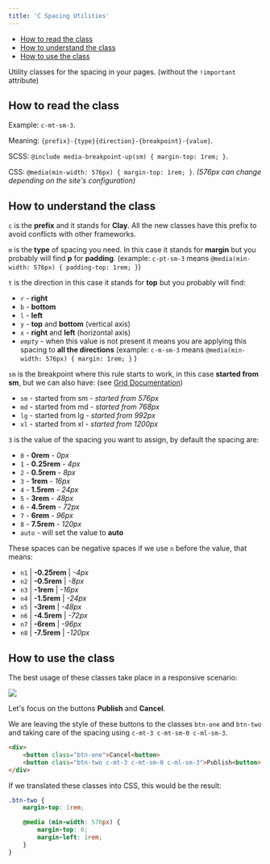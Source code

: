 ```yaml
---
title: 'C Spacing Utilities'
---
```


<div class="nav-toc-absolute">
<div class="nav-toc">

-   [How to read the class](#how-to-read–the–class)
-   [How to understand the class](#how-to-understand–the–class)
-   [How to use the class](#how-to-use–the–class)

</div>
</div>

Utility classes for the spacing in your pages. (without the `!important` attribute)

## How to read the class

Example: `c-mt-sm-3`.

Meaning: `{prefix}-{type}{direction}-{breakpoint}-{value}`.

SCSS: `@include media-breakpoint-up(sm) { margin-top: 1rem; }`.

CSS: `@media(min-width: 576px) { margin-top: 1rem; }`. _(576px can change depending on the site's configuration)_

## How to understand the class

`c` is the **prefix** and it stands for **Clay**. All the new classes have this prefix to avoid conflicts with other frameworks.

`m` is the **type** of spacing you need. In this case it stands for **margin** but you probably will find **p** for **padding**. (example: `c-pt-sm-3` means `@media(min-width: 576px) { padding-top: 1rem; }`)

`t` is the direction in this case it stands for **top** but you probably will find:

-   `r` - **right**
-   `b` - **bottom**
-   `l` - **left**
-   `y` - **top** and **bottom** (vertical axis)
-   `x` - **right** and **left** (horizontal axis)
-   _`empty`_ - when this value is not present it means you are applying this spacing to **all the directions** (example: `c-m-sm-3` means `@media(min-width: 576px) { margin: 1rem; }` )

`sm` is the breakpoint where this rule starts to work, in this case **started from sm**, but we can also have: (see [Grid Documentation](../grid.html))

-   `sm` - started from sm - _started from 576px_
-   `md` - started from md - _started from 768px_
-   `lg` - started from lg - _started from 992px_
-   `xl` - started from xl - _started from 1200px_

`3` is the value of the spacing you want to assign, by default the spacing are:

-   `0` - **0rem** - _0px_
-   `1` - **0.25rem** - _4px_
-   `2` - **0.5rem** - _8px_
-   `3` - **1rem** - _16px_
-   `4` - **1.5rem** - _24px_
-   `5` - **3rem** - _48px_
-   `6` - **4.5rem** - _72px_
-   `7` - **6rem** - _96px_
-   `8` - **7.5rem** - _120px_
-   `auto` - will set the value to **auto**

These spaces can be negative spaces if we use `n` before the value, that means:

-   `n1` | **-0.25rem** | _-4px_
-   `n2` | **-0.5rem** | _-8px_
-   `n3` | **-1rem** | _-16px_
-   `n4` | **-1.5rem** | _-24px_
-   `n5` | **-3rem** | _-48px_
-   `n6` | **-4.5rem** | _-72px_
-   `n7` | **-6rem** | _-96px_
-   `n8` | **-7.5rem** | _-120px_

## How to use the class

The best usage of these classes take place in a responsive scenario:

<img src="/images/spacing-example.png" class="img-fluid" />

Let's focus on the buttons **Publish** and **Cancel**.

We are leaving the style of these buttons to the classes `btn-one` and `btn-two` and taking care of the spacing using `c-mt-3 c-mt-sm-0 c-ml-sm-3`.

```html
<div>
    <button class="btn-one">Cancel<button>
    <button class="btn-two c-mt-3 c-mt-sm-0 c-ml-sm-3">Publish<button>
</div>
```

If we translated these classes into CSS, this would be the result:

```scss
.btn-two {
	margin-top: 1rem;

	@media (min-width: 576px) {
		margin-top: 0;
		margin-left: 1rem;
	}
}
```
